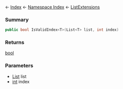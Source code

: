 ← [Index](Api-Index) ← [Namespace Index](Namespace-Index) ← [ListExtensions](System.Collections.Generic.ListExtensions)

### Summary

```csharp
public bool IsValidIndex<T>(List<T> list, int index)
```

### Returns

[bool](https://docs.microsoft.com/en-us/dotnet/api/system.boolean?view=netframework-4.6)

### Parameters

* [List<T>](https://docs.microsoft.com/en-us/dotnet/api/system.collections.generic.list?view=netframework-4.6) list
* [int](https://docs.microsoft.com/en-us/dotnet/api/system.int32?view=netframework-4.6) index
